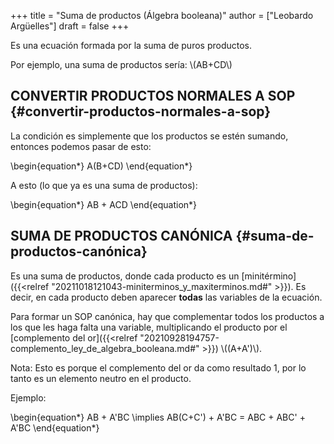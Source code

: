 +++
title = "Suma de productos (Álgebra booleana)"
author = ["Leobardo Argüelles"]
draft = false
+++

Es una ecuación formada por la suma de puros productos.

Por ejemplo, una suma de productos sería: \\(AB+CD\\)


## CONVERTIR PRODUCTOS NORMALES A SOP {#convertir-productos-normales-a-sop}

La condición es simplemente que los productos se estén sumando, entonces
podemos pasar de esto:

\begin{equation\*}
A(B+CD)
\end{equation\*}

A esto (lo que ya es una suma de productos):

\begin{equation\*}
AB + ACD
\end{equation\*}


## SUMA DE PRODUCTOS CANÓNICA {#suma-de-productos-canónica}

Es una suma de productos, donde cada producto es un [minitérmino]({{<relref "20211018121043-miniterminos_y_maxiterminos.md#" >}}).
Es decir, en cada producto deben aparecer **todas** las variables de la ecuación.

Para formar un SOP canónica, hay que complementar todos los productos
a los que les haga falta una variable, multiplicando el producto por
el [complemento del or]({{<relref "20210928194757-complemento_ley_de_algebra_booleana.md#" >}}) \\((A+A')\\).

Nota: Esto es porque el complemento del or da como resultado 1, por lo tanto
es un elemento neutro en el producto.

Ejemplo:

\begin{equation\*}
AB + A'BC \implies AB(C+C') + A'BC = ABC + ABC' + A'BC
\end{equation\*}
